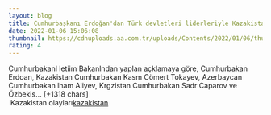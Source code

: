 ```yaml
--- 
layout: blog
title: Cumhurbaşkanı Erdoğan'dan Türk devletleri liderleriyle Kazakistan diplomasisi
date: 2022-01-06 15:06:08
thumbnail: https://cdnuploads.aa.com.tr/uploads/Contents/2022/01/06/thumbs_b_c_03fa1a0aaed7bbf3dcefbeec40313cb0.jpg
rating: 4
---
```

Cumhurbakanl letiim Bakanlndan yaplan açklamaya göre, Cumhurbakan Erdoan, Kazakistan Cumhurbakan Kasm Cömert Tokayev, Azerbaycan Cumhurbakan lham Aliyev, Krgzistan Cumhurbakan Sadr Caparov ve Özbekis… [+1318 chars]</br>&nbsp;Kazakistan olayları<a href="https://www.dental-ilan.org/">kazakistan</a>
